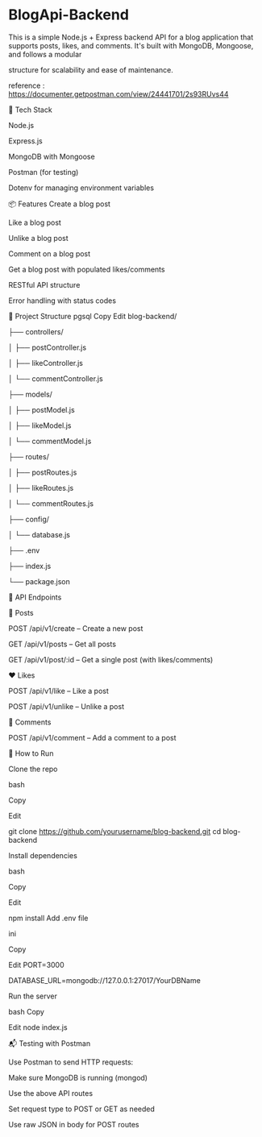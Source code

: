 # BlogApi-Backend




This is a simple Node.js + Express backend API for a blog application that supports posts, likes, and comments. It's built with MongoDB, Mongoose, and follows a modular 

structure for scalability and ease of maintenance.



reference : https://documenter.getpostman.com/view/24441701/2s93RUvs44



🔧 Tech Stack

Node.js



Express.js

MongoDB with Mongoose

Postman (for testing)

Dotenv for managing environment variables

📦 Features
Create a blog post

Like a blog post

Unlike a blog post

Comment on a blog post

Get a blog post with populated likes/comments

RESTful API structure

Error handling with status codes

📁 Project Structure
pgsql
Copy
Edit
blog-backend/


├── controllers/

│   ├── postController.js

│   ├── likeController.js

│   └── commentController.js

├── models/

│   ├── postModel.js

│   ├── likeModel.js

│   └── commentModel.js

├── routes/

│   ├── postRoutes.js

│   ├── likeRoutes.js

│   └── commentRoutes.js

├── config/

│   └── database.js

├── .env

├── index.js

└── package.json

🔗 API Endpoints

📝 Posts

POST /api/v1/create – Create a new post



GET /api/v1/posts – Get all posts



GET /api/v1/post/:id – Get a single post (with likes/comments)



❤️ Likes

POST /api/v1/like – Like a post



POST /api/v1/unlike – Unlike a post



💬 Comments

POST /api/v1/comment – Add a comment to a post



🚀 How to Run

Clone the repo



bash

Copy

Edit

git clone https://github.com/yourusername/blog-backend.git
cd blog-backend

Install dependencies


bash

Copy

Edit

npm install
Add .env file


ini

Copy

Edit
PORT=3000

DATABASE_URL=mongodb://127.0.0.1:27017/YourDBName

Run the server


bash
Copy

Edit
node index.js

📬 Testing with Postman

Use Postman to send HTTP requests:



Make sure MongoDB is running (mongod)



Use the above API routes



Set request type to POST or GET as needed



Use raw JSON in body for POST routes





